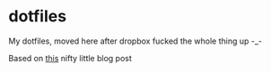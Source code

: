 # dotfiles
My dotfiles, moved here after dropbox fucked the whole thing up -_-

Based on [this](https://developer.atlassian.com/blog/2016/02/best-way-to-store-dotfiles-git-bare-repo/) nifty little blog post
